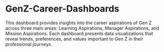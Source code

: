 # GenZ-Career-Dashboards
This dashboard provides insights into the career aspirations of Gen Z across three main areas: Learning Aspirations, Manager Aspirations, and Mission Aspirations. Each dashboard presents data visualizations that reveal trends, preferences, and values important to Gen Z in their professional journeys.

